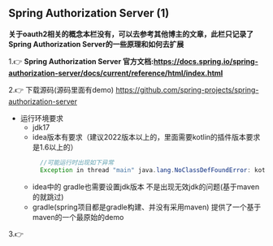 ## Spring Authorization Server (1)

**关于oauth2相关的概念本栏没有，可以去参考其他博主的文章，此栏只记录了Spring Authorization Server的一些原理和如何去扩展**

1.👉 **Spring Authorization Server 官方文档:https://docs.spring.io/spring-authorization-server/docs/current/reference/html/index.html**

2.👉 下载源码(源码里面有demo) https://github.com/spring-projects/spring-authorization-server

* 运行环境要求
  * jdk17
  * idea版本有要求（建议2022版本以上的，里面需要kotlin的插件版本要求是1.6以上的）
    ````java
      //可能运行时出现如下异常
      Exception in thread "main" java.lang.NoClassDefFoundError: kotlin/Result
    ````
  * idea中的 gradle也需要设置jdk版本 不是出现无效jdk的问题(基于maven的就跳过)
  * gradle(spring项目都是gradle构建、并没有采用maven) 提供了一个基于maven的一个最原始的demo



3.👉 